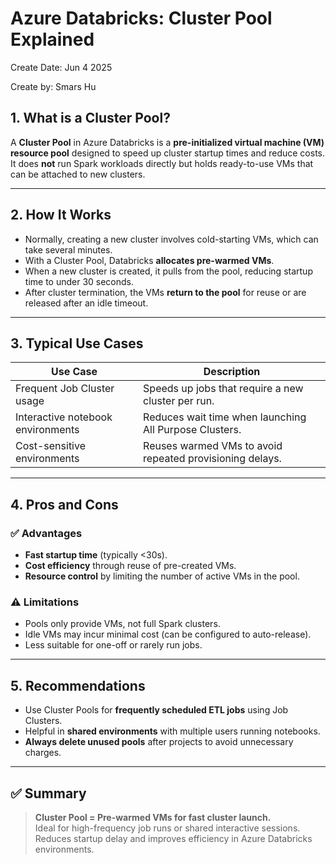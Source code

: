 # Azure Databricks: Cluster Pool Explained

Create Date: Jun 4 2025

Create by: Smars Hu

## 1. What is a Cluster Pool?

A **Cluster Pool** in Azure Databricks is a **pre-initialized virtual machine (VM) resource pool** designed to speed up cluster startup times and reduce costs. It does **not** run Spark workloads directly but holds ready-to-use VMs that can be attached to new clusters.

---

## 2. How It Works

- Normally, creating a new cluster involves cold-starting VMs, which can take several minutes.
- With a Cluster Pool, Databricks **allocates pre-warmed VMs**.
- When a new cluster is created, it pulls from the pool, reducing startup time to under 30 seconds.
- After cluster termination, the VMs **return to the pool** for reuse or are released after an idle timeout.

---

## 3. Typical Use Cases

| Use Case                           | Description |
|------------------------------------|-------------|
| Frequent Job Cluster usage         | Speeds up jobs that require a new cluster per run. |
| Interactive notebook environments  | Reduces wait time when launching All Purpose Clusters. |
| Cost-sensitive environments        | Reuses warmed VMs to avoid repeated provisioning delays. |

---

## 4. Pros and Cons

### ✅ Advantages
- **Fast startup time** (typically <30s).
- **Cost efficiency** through reuse of pre-created VMs.
- **Resource control** by limiting the number of active VMs in the pool.

### ⚠️ Limitations
- Pools only provide VMs, not full Spark clusters.
- Idle VMs may incur minimal cost (can be configured to auto-release).
- Less suitable for one-off or rarely run jobs.

---

## 5. Recommendations

- Use Cluster Pools for **frequently scheduled ETL jobs** using Job Clusters.
- Helpful in **shared environments** with multiple users running notebooks.
- **Always delete unused pools** after projects to avoid unnecessary charges.

---

## ✅ Summary

> **Cluster Pool = Pre-warmed VMs for fast cluster launch.**  
Ideal for high-frequency job runs or shared interactive sessions. Reduces startup delay and improves efficiency in Azure Databricks environments.
